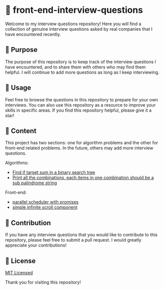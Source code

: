 # 💼 front-end-interview-questions

Welcome to my interview questions repository! Here you will find a collection of genuine interview questions asked by real companies that I have encountered recently.

## 🎯 Purpose

The purpose of this repository is to keep track of the interview questions I have encountered, and to share them with others who may find them helpful. I will continue to add more questions as long as I keep interviewing.

## 🔎 Usage

Feel free to browse the questions in this repository to prepare for your own interviews. You can also use this repository as a resource to improve your skills in specific areas. If you find this repository helpful, please give it a star!

## 📖 Content

This project has two sections: one for algorithm problems and the other for front-end related problems. In the future, others may add more interview questions.

Algorithms:

- [Find if target sum in a binary search tree]()
- [Print all the combinations, each items in one combination should be a sub palindrome string]()

Front-end:

- [parallel scheduler with promises]()
- [simple infinite scroll component]()

## 🤝 Contribution

If you have any interview questions that you would like to contribute to this repository, please feel free to submit a pull request. I would greatly appreciate your contributions!

## 📄 License

[MIT Licensed](https://github.com/zhengminhui/front-end-interview-questions/blob/main/licence)

Thank you for visiting this repository!
